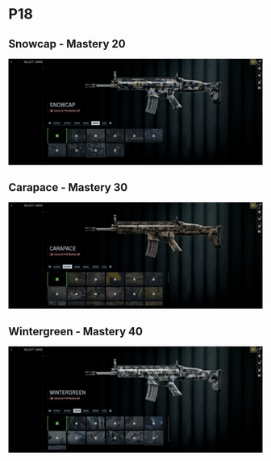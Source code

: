 # P18

## Snowcap - Mastery 20
![Snowcap](Snowcap.jpg)
## Carapace - Mastery 30
![Carapace](Carapace.jpg)
## Wintergreen - Mastery 40
![Wintergreen](Wintergreen.jpg)
